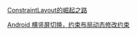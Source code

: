 [ConstraintLayout的崛起之路](https://blog.csdn.net/u012551350/article/details/80204715)

[Android 横竖屏切换，约束布局动态修改约束](https://juejin.im/post/5d00d5eef265da1bd260e4d8)
